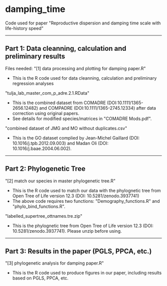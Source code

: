 # damping_time
Code used for paper "Reproductive dispersion and damping time scale with life-history speed"

------------------------------------------------------------
Part 1: Data cleanning, calculation and preliminary results
------------------------------------------------------------
Files needed:
"[1] data processing and plotting for damping paper.R"
 - This is the R code used for data cleanning, calculation and preliminary regression analyses
 
"tulja_lab_master_com_p_adre.2.1.RData"
- This is the combined dataset from COMADRE (DOI:10.1111/1365-2656.12482) and COMPADRE (DOI:10.1111/1365-2745.12334) after data correction using original papers.
- See details for modified species/matrices in "COMADRE Mods.pdf".

"combined dataset of JMG and MO without duplicates.csv"
- This is the GO dataset complied by Jean-Michel Gaillard (DOI: 10.1016/j.tpb.2012.09.003) and Madan Oli (DOI: 10.1016/j.baae.2004.06.002).

------------------------------------------------------------
Part 2: Phylogenetic Tree
-------------------------------------------------------------
"[2] match our species in master phylogenetic tree.R"
- This is the R code used to match our data with the phylognetic tree from Open Tree of Life version 12.3 (DOI: 10.5281/zenodo.3937741)
- The above code requires two functions: "Demography_functions.R" and "phylo_bind_functions.R".

"labelled_supertree_ottnames.tre.zip"
- This is the phylognetic tree from Open Tree of Life version 12.3 (DOI: 10.5281/zenodo.3937741). Please unzip before using.

------------------------------------------------------------
Part 3: Results in the paper (PGLS, PPCA, etc.)
------------------------------------------------------------
"[3] phylogenetic analysis for damping paper.R"
- This is the R code used to produce figures in our paper, including results based on PGLS, PPCA, etc.
